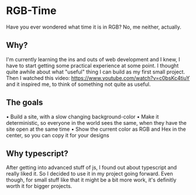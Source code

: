 # RGB-Time

Have you ever wondered what time it is in RGB? No, me neither, actually.

## Why?

I'm currently learning the ins and outs of web development and I knew, I have to start getting some practical experience at some point. I thought quite awhile about what "useful" thing I can build as my first small project. Then I watched this video: https://www.youtube.com/watch?v=c0bsKc4tiuY and it inspired me, to think of something not quite as useful.

## The goals

  • Build a site, with a slow changing background-color
  • Make it deterministic, so everyone in the world sees the same, when they have the site open at the same time
  • Show the current color as RGB and Hex in the center, so you can copy it for your designs
  
## Why typescript?
 
 After getting into advanced stuff of js, I found out about typescript and really liked it. So I decided to use it in my project going forward. Even though, for small stuff like that it might be a bit more work, it's definitly worth it for bigger projects.

